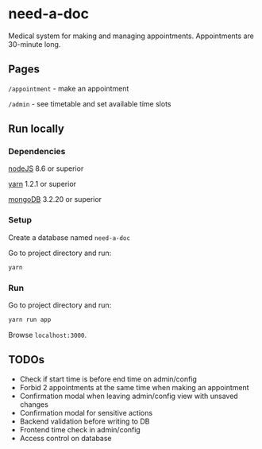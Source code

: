need-a-doc
==========

Medical system for making and managing appointments. Appointments are 30-minute long.

Pages
-----

`/appointment` - make an appointment

`/admin` - see timetable and set available time slots

Run locally
-----------

### Dependencies

[nodeJS](https://nodejs.org/) 8.6 or superior

[yarn](https://yarnpkg.com/) 1.2.1 or superior

[mongoDB](https://www.mongodb.com/) 3.2.20 or superior

### Setup

Create a database named `need-a-doc`

Go to project directory and run:

```bash
yarn
```

### Run

Go to project directory and run:

```bash
yarn run app
```

Browse `localhost:3000`.

TODOs
-----

- Check if start time is before end time on admin/config
- Forbid 2 appointments at the same time when making an appointment
- Confirmation modal when leaving admin/config view with unsaved changes
- Confirmation modal for sensitive actions
- Backend validation before writing to DB
- Frontend time check in admin/config
- Access control on database
